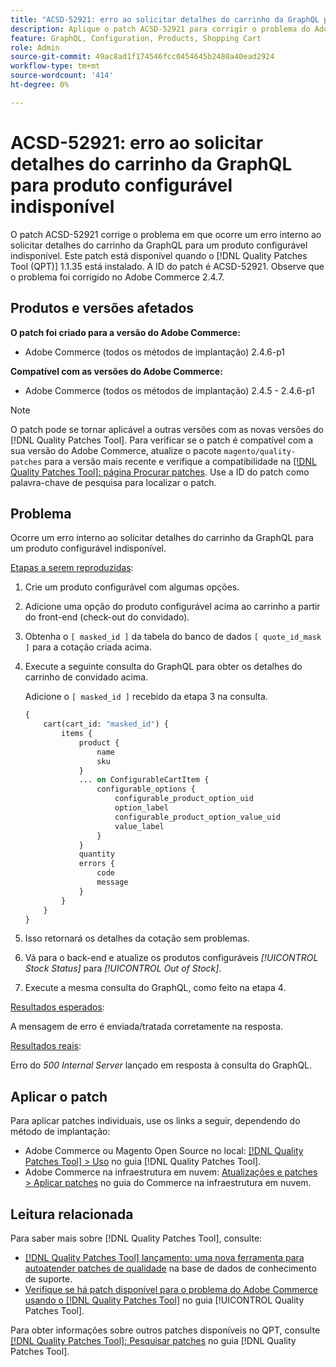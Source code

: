 ```yaml
---
title: "ACSD-52921: erro ao solicitar detalhes do carrinho da GraphQL para produto configurável indisponível"
description: Aplique o patch ACSD-52921 para corrigir o problema do Adobe Commerce em que ocorre um erro interno ao solicitar detalhes do carrinho da GraphQL para um produto configurável indisponível.
feature: GraphQL, Configuration, Products, Shopping Cart
role: Admin
source-git-commit: 49ac8ad1f174546fcc0454645b2480a40ead2924
workflow-type: tm+mt
source-wordcount: '414'
ht-degree: 0%

---
```


# ACSD-52921: erro ao solicitar detalhes do carrinho da GraphQL para produto configurável indisponível

O patch ACSD-52921 corrige o problema em que ocorre um erro interno ao solicitar detalhes do carrinho da GraphQL para um produto configurável indisponível. Este patch está disponível quando o [!DNL Quality Patches Tool (QPT)] 1.1.35 está instalado. A ID do patch é ACSD-52921. Observe que o problema foi corrigido no Adobe Commerce 2.4.7.

## Produtos e versões afetados

**O patch foi criado para a versão do Adobe Commerce:**

* Adobe Commerce (todos os métodos de implantação) 2.4.6-p1

**Compatível com as versões do Adobe Commerce:**

* Adobe Commerce (todos os métodos de implantação) 2.4.5 - 2.4.6-p1

>[!NOTE]
>
>O patch pode se tornar aplicável a outras versões com as novas versões do [!DNL Quality Patches Tool]. Para verificar se o patch é compatível com a sua versão do Adobe Commerce, atualize o pacote `magento/quality-patches` para a versão mais recente e verifique a compatibilidade na [[!DNL Quality Patches Tool]: página Procurar patches](https://experienceleague.adobe.com/tools/commerce-quality-patches/index.html). Use a ID do patch como palavra-chave de pesquisa para localizar o patch.

## Problema

Ocorre um erro interno ao solicitar detalhes do carrinho da GraphQL para um produto configurável indisponível.

<u>Etapas a serem reproduzidas</u>:

1. Crie um produto configurável com algumas opções.
1. Adicione uma opção do produto configurável acima ao carrinho a partir do front-end (check-out do convidado).
1. Obtenha o `[ masked_id ]` da tabela do banco de dados `[ quote_id_mask ]` para a cotação criada acima.
1. Execute a seguinte consulta do GraphQL para obter os detalhes do carrinho de convidado acima.

   Adicione o `[ masked_id ]` recebido da etapa 3 na consulta.

   ```GraphQL
   {
       cart(cart_id: "masked_id") {
           items {
               product {
                   name
                   sku
               }
               ... on ConfigurableCartItem {
                   configurable_options {
                       configurable_product_option_uid
                       option_label
                       configurable_product_option_value_uid
                       value_label
                   }
               }
               quantity
               errors {
                   code
                   message
               }
           }
       }
   }   
   ```

1. Isso retornará os detalhes da cotação sem problemas.
1. Vá para o back-end e atualize os produtos configuráveis *[!UICONTROL Stock Status]* para *[!UICONTROL Out of Stock]*.
1. Execute a mesma consulta do GraphQL, como feito na etapa 4.

<u>Resultados esperados</u>:

A mensagem de erro é enviada/tratada corretamente na resposta.

<u>Resultados reais</u>:

Erro do *500 Internal Server* lançado em resposta à consulta do GraphQL.

## Aplicar o patch

Para aplicar patches individuais, use os links a seguir, dependendo do método de implantação:

* Adobe Commerce ou Magento Open Source no local: [[!DNL Quality Patches Tool] > Uso](https://experienceleague.adobe.com/docs/commerce-operations/tools/quality-patches-tool/usage.html) no guia [!DNL Quality Patches Tool].
* Adobe Commerce na infraestrutura em nuvem: [Atualizações e patches > Aplicar patches](https://experienceleague.adobe.com/docs/commerce-cloud-service/user-guide/develop/upgrade/apply-patches.html) no guia do Commerce na infraestrutura em nuvem.

## Leitura relacionada

Para saber mais sobre [!DNL Quality Patches Tool], consulte:

* [[!DNL Quality Patches Tool] lançamento: uma nova ferramenta para autoatender patches de qualidade](https://experienceleague.adobe.com/en/docs/commerce-knowledge-base/kb/announcements/commerce-announcements/magento-quality-patches-released-new-tool-to-self-serve-quality-patches) na base de dados de conhecimento de suporte.
* [Verifique se há patch disponível para o problema do Adobe Commerce usando o  [!DNL Quality Patches Tool]](/help/tools/quality-patches-tool/patches-available-in-qpt/check-patch-for-magento-issue-with-magento-quality-patches.md) no guia [!UICONTROL Quality Patches Tool].


Para obter informações sobre outros patches disponíveis no QPT, consulte [[!DNL Quality Patches Tool]: Pesquisar patches](https://experienceleague.adobe.com/tools/commerce-quality-patches/index.html) no guia [!DNL Quality Patches Tool].
